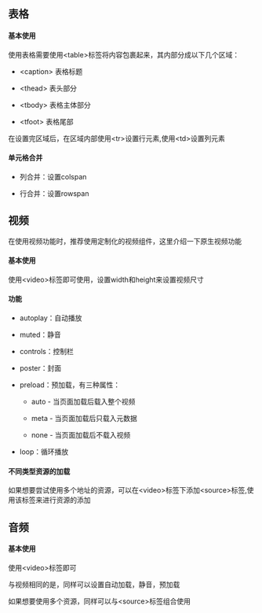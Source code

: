 ## 表格

#### 基本使用

使用表格需要使用\<table>标签将内容包裹起来，其内部分成以下几个区域：

- \<caption> 表格标题

- \<thead>	表头部分

- \<tbody>	表格主体部分

- \<tfoot>	表格尾部

在设置完区域后，在区域内部使用\<tr>设置行元素,使用\<td>设置列元素

#### 单元格合并

- 列合并：设置colspan

- 行合并：设置rowspan

## 视频

在使用视频功能时，推荐使用定制化的视频组件，这里介绍一下原生视频功能

#### 基本使用

使用\<video>标签即可使用，设置width和height来设置视频尺寸

#### 功能

- autoplay：自动播放

- muted：静音

- controls：控制栏

- poster：封面

- preload：预加载，有三种属性：

    - auto - 当页面加载后载入整个视频
    
    - meta - 当页面加载后只载入元数据
    
    - none - 当页面加载后不载入视频

- loop：循环播放

#### 不同类型资源的加载

如果想要尝试使用多个地址的资源，可以在\<video>标签下添加\<source>标签,使用该标签来进行资源的添加

## 音频

#### 基本使用

使用\<video>标签即可

与视频相同的是，同样可以设置自动加载，静音，预加载

如果想要使用多个资源，同样可以与\<source>标签组合使用
